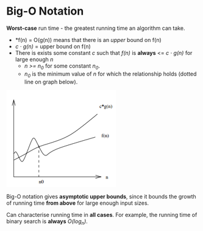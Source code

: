 # Big-O Notation
**Worst-case** run time - the greatest running time an algorithm can take.
* *f(n) = O(g(n)) means that there is an *upper* bound on f(n)
* *c &middot; g(n)* = upper bound on f(n)
* There is exists some constant *c* such that *f(n)* is **always** <= *c &middot; g(n)* for large enough *n*
    * *n >= n<sub>0</sub>* for some constant *n<sub>0</sub>*.
    * *n<sub>0</sub>* is the minimum value of *n* for which the relationship holds (dotted line on graph below).

![](../images/2017-08-29-16-50-15.png)

Big-O notation gives **asymptotic upper bounds**, since it bounds the growth of running time **from above** for large enough input sizes.

Can characterise running time in **all cases**. For example, the running time of binary search is **always** *O(log<sub>n</sub>)*.
